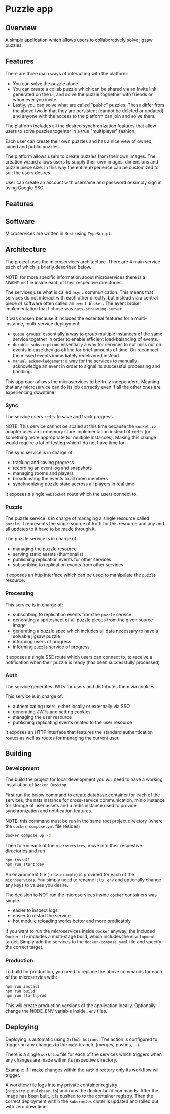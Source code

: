 # Puzzle app

## Overview

A simple application which allows users to collaboratively
solve jigsaw puzzles.

## Features

There are three main ways of interacting with the platform:

- You can solve the puzzle alone
- You can create a collab puzzle which can be shared via an invite link generated on the ui, and solve the puzzle toghether with friends or whomever you invite.
- Lastly, you can solve what are called "public" puzzles. These differ
  from the above two in that they are persistent (cannot be deleted or updated)
  and anyone with the access to the platform can join and solve them.

The platform includes all the desired synchronization features
that allow users to solve puzzles togehter in a true "multiplayer" fashion.

Each user can create their own puzzles and has a nice view of owned,
joined and public puzzles.

The platform allows users to create puzzles from their own images.
The creation wizard allows users to supply their own images,
dimensions and puzzle piece size.
In this way the entire experience can be customized to suit the users
desires.

User can create an account with username and password
or simply sign in using Google SSO.

## Features

## Software

Microservices are written in `Nest` using `TypeScript`.

## Architecture

The project uses the microservices architecture.
There are 4 main service each of which is briefly described below.

NOTE: for more specific information about microservices
there is a `README.md` file inside each of their respective directories.

The services use what is called `async` communication.
This means that services do not interact with each other directly,
but instead via a central piece of software often called an `event broker`.
The event broker implementation that I chose was `nats-streaming-server`.

It was chosen because it includes the essential features for a multi-instance, multi-service deployment:

- `queue groups`: essentially a way to group multiple instances of the same service together in order to enable efficient load-balancing of events.
- `durable subscription`: essentially a way for services to not miss out
  on events in case they go offline for brief amounts of time. On reconnect the missed events immediately redelivered instead.
- `manual acknowledgement`: a way for the services to manually acknowledge an event in order to signal its successful processing and handling.

This approach allows the microservices to be truly independent.
Meaning that any microservice can do its job correctly even
if all the other ones are experiencing downtime.

### Sync

The service users `redis` to save and track progress.

NOTE: This service cannot be scaled at this time because the `socket.io`
adapter uses an in-memory store implementation instead of `redis` (or something more appropriate for multiple instances).
Making this change would require a lot of testing which I do not have time for.

The sync service is in charge of:

- tracking and saving progress
- recording an event log and snapshots
- managing rooms and players
- broadcasting the events to all room members
- synchnonizing puzzle state accross all players in real time

It exposes a single `websocket` route which the users connect to.

### Puzzle

The puzzle service is in charge of managing a single resource called
`puzzle`. It represents the single source of truth for this resource
and any and all updates to it have to be made through it.

The puzzle service is in charge of:

- managing the puzzle resource
- serving static assets (thumbnails)
- publishing replication events for other services
- subscribing to replication events from other services

It exposes an http interface which can be used to manipulate the
`puzzle` resource.

### Processing

This service is in charge of:

- subscribing to replication events from the `puzzle` service
- generating a spritesheet of all puzzle pieces from the given source image
- generating a puzzle spec which includes all data necessary to
  have a solvable jigsaw puzzle
- informing users of progress
- informing `puzzle` service of progress

It exposes a single SSE route which users can connect to, to
receive a notification when their puzzle is ready (has been successfully processed)

### Auth

The service generates JWTs for users and distributes them via
cookies.

This service is in charge of:

- authenticating users, either locally or externally via SSO
- generating JWTs and setting cookies
- managing the user resource
- publishing replicating events related to the user resource

It exposes an HTTP interface that features the standard authentication
routes as well as routes for managing the current user.

## Building

### Development

The build the project for local development
you will need to have a working installation of
`Docker Desktop`.

First run the below command to create database container
for each of the services, the nats instance for cross-service
communication, minio instance for storage of user assets
and a redis instance used to provide synchronization and notification
features.

NOTE: this command must be run in the same root project directory (where the `docker-compose.yml` file resides)

```sh
docker compose up -d
```

Then to run each of the `microservices`, move into their
respestive directories and run

```sh
npm install
npm run start:dev
```

An environment file (`.env.example`) is provided for each
of the `microservices`. You simply need to rename it to `.env`
and optionally change any keys to values you desire.

The decision to NOT run the microservices inside `docker` containers was simple.:

- easier to inspect logs
- easier to restart the service
- hot module reloading works better and more predicatbly

If you want to run the microservices inside `docker` anyway, the included
`Dockerfile` includes a multi-stage build, which includes the `development` target. Simply add the services to the `docker-compose.yaml` file and specify the correct target.

### Production

To build for production, you need to
replace the above commands for each of the microservies with:

```sh
npm run install
npm run build
npm run start:prod
```

This will create production versions of the application locally.
Optionally change the NODE_ENV variable inside `.env` files.

## Deploying

Deploying is automatic using `Github Actions`.
The action is configured to trigger on any changes to the `main` branch.
(merges, pushes, ...).

There is a single `workflow` file for each of the services which
triggers when any changes are made within its respective directory.

Example:
if I make changes within the `auth` directory only its workflow
will trigger.

A workflow file logs into my private container registry (`registry.purplebear.io`) and runs the docker build commands.
After the image has been built, it is pushed to to the container registry.
Then the correct deployment within the `kubernetes` cluter is updated
and rolled out with zero downtime.
